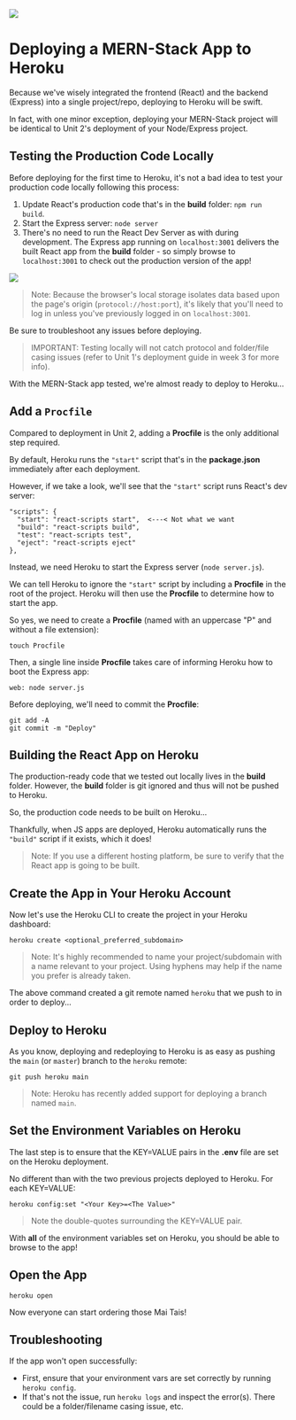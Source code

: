 <img src="https://i.imgur.com/is8jF9z.jpg">

# Deploying a MERN-Stack App to Heroku

Because we've wisely integrated the frontend (React) and the backend (Express) into a single project/repo, deploying to Heroku will be swift.

In fact, with one minor exception, deploying your MERN-Stack project will be identical to Unit 2's deployment of your Node/Express project.

## Testing the Production Code Locally

Before deploying for the first time to Heroku, it's not a bad idea to test your production code locally following this process:

1. Update React's production code that's in the **build** folder: `npm run build`.
2. Start the Express server: `node server`
3. There's no need to run the React Dev Server as with during development. The Express app running on `localhost:3001` delivers the built React app from the **build** folder - so simply browse to `localhost:3001` to check out the production version of the app!

<img src="https://i.imgur.com/33fPRGx.png">

> Note: Because the browser's local storage isolates data based upon the page's origin (`protocol://host:port`), it's likely that you'll need to log in unless you've previously logged in on `localhost:3001`.

Be sure to troubleshoot any issues before deploying.

> IMPORTANT: Testing locally will not catch protocol and folder/file casing issues (refer to Unit 1's deployment guide in week 3 for more info).

With the MERN-Stack app tested, we're almost ready to deploy to Heroku...

## Add a `Procfile`

Compared to deployment in Unit 2, adding a **Procfile** is the only additional step required.

By default, Heroku runs the `"start"` script that's in the **package.json** immediately after each deployment.

However, if we take a look, we'll see that the `"start"` script runs React's dev server:

```
"scripts": {
  "start": "react-scripts start",  <---< Not what we want
  "build": "react-scripts build",
  "test": "react-scripts test",
  "eject": "react-scripts eject"
},
```

Instead, we need Heroku to start the Express server (`node server.js`).

We can tell Heroku to ignore the `"start"` script by including a **Procfile** in the root of the project. Heroku will then use the **Procfile** to determine how to start the app.

So yes, we need to create a **Procfile** (named with an uppercase "P" and without a file extension):

```
touch Procfile
```

Then, a single line inside **Procfile** takes care of informing Heroku how to boot the Express app:

```
web: node server.js
```

Before deploying, we'll need to commit the **Procfile**:

```
git add -A
git commit -m "Deploy"
```

## Building the React App on Heroku

The production-ready code that we tested out locally lives in the **build** folder. However, the **build** folder is git ignored and thus will not be pushed to Heroku.

So, the production code needs to be built on Heroku...

Thankfully, when JS apps are deployed, Heroku automatically runs the `"build"` script if it exists, which it does!

> Note: If you use a different hosting platform, be sure to verify that the React app is going to be built.

## Create the App in Your Heroku Account

Now let's use the Heroku CLI to create the project in your Heroku dashboard:

```
heroku create <optional_preferred_subdomain>
```

> Note: It's highly recommended to name your project/subdomain with a name relevant to your project.  Using hyphens may help if the name you prefer is already taken.

The above command created a git remote named `heroku` that we push to in order to deploy...

## Deploy to Heroku

As you know, deploying and redeploying to Heroku is as easy as pushing the `main` (or `master`) branch  to the `heroku` remote:

```
git push heroku main
```

> Note: Heroku has recently added support for deploying a branch named `main`.

## Set the Environment Variables on Heroku

The last step is to ensure that the KEY=VALUE pairs in the **.env** file are set on the Heroku deployment.

No different than with the two previous projects deployed to Heroku. For each KEY=VALUE:

```
heroku config:set "<Your Key>=<The Value>"
```

> Note the double-quotes surrounding the KEY=VALUE pair.

With **all** of the environment variables set on Heroku, you should be able to browse to the app!

## Open the App

```
heroku open
```

Now everyone can start ordering those Mai Tais!

## Troubleshooting

If the app won't open successfully:

- First, ensure that your environment vars are set correctly by running `heroku config`.
- If that's not the issue, run `heroku logs` and inspect the error(s).  There could be a folder/filename casing issue, etc.  